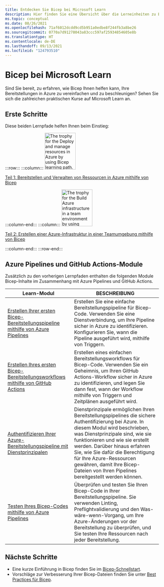 ```yaml
---
title: Entdecken Sie Bicep bei Microsoft Learn
description: Hier finden Sie eine Übersicht über die Lerneinheiten zu Bicep, die bei Microsoft Learn verfügbar sind.
ms.topic: conceptual
ms.date: 08/26/2021
ms.openlocfilehash: 71af6012dcdd9cd5b951a0edbe8f244fb3a8be26
ms.sourcegitcommit: 0770a7d91278043a83ccc597af25934854605e8b
ms.translationtype: HT
ms.contentlocale: de-DE
ms.lasthandoff: 09/13/2021
ms.locfileid: "124793510"
---
```

# <a name="bicep-on-microsoft-learn"></a>Bicep bei Microsoft Learn

Sind Sie bereit, zu erfahren, wie Bicep Ihnen helfen kann, Ihre Bereitstellungen in Azure zu vereinfachen und zu beschleunigen? Sehen Sie sich die zahlreichen praktischen Kurse auf Microsoft Learn an.

## <a name="get-started"></a>Erste Schritte

Diese beiden Lernpfade helfen Ihnen beim Einstieg:

:::row:::
:::column:::
<img src="media/learn-bicep/bicep-deploy-manage.svg" width="101" height="120" alt="The trophy for the Deploy and manage resources in Azure by using Bicep learning path." role="presentation"></img>

[Teil 1: Bereitstellen und Verwalten von Ressourcen in Azure mithilfe von Bicep](/learn/paths/bicep-deploy/)

:::column-end:::
:::column:::
<img src="media/learn-bicep/bicep-collaborate.svg" width="101" height="120" alt="The trophy for the Build Azure infrastructure in a team environment by using Bicep learning path." role="presentation"></img>

[Teil 2: Erstellen einer Azure-Infrastruktur in einer Teamumgebung mithilfe von Bicep](/learn/paths/bicep-collaborate/)

:::column-end:::
:::row-end:::

## <a name="azure-pipelines-and-github-actions-modules"></a>Azure Pipelines und GitHub Actions-Module

Zusätzlich zu den vorherigen Lernpfaden enthalten die folgenden Module Bicep-Inhalte im Zusammenhang mit Azure Pipelines und GitHub Actions.

| Learn-Modul | BESCHREIBUNG |
| ------------ | ----------- |
| [Erstellen Ihrer ersten Bicep-Bereitstellungspipeline mithilfe von Azure Pipelines](/learn/modules/build-first-bicep-deployment-pipeline-using-azure-pipelines/) | Erstellen Sie eine einfache Bereitstellungspipeline für Bicep-Code. Verwenden Sie eine Dienstverbindung, um Ihre Pipeline sicher in Azure zu identifizieren. Konfigurieren Sie, wann die Pipeline ausgeführt wird, mithilfe von Triggern. |
| [Erstellen Ihres ersten Bicep-Bereitstellungsworkflows mithilfe von GitHub Actions](/learn/modules/build-first-bicep-deployment-pipeline-using-github-actions/) | Erstellen eines einfachen Bereitstellungsworkflows für Bicep-Code. Verwenden Sie ein Geheimnis, um Ihren GitHub Actions-Workflow sicher in Azure zu identifizieren, und legen Sie dann fest, wann der Workflow mithilfe von Triggern und Zeitplänen ausgeführt wird. |
| [Authentifizieren Ihrer Azure-Bereitstellungspipeline mit Dienstprinzipalen](/learn/modules/authenticate-azure-deployment-pipeline-service-principals/) | Dienstprinzipale ermöglichen Ihren Bereitstellungspipelines die sichere Authentifizierung bei Azure. In diesem Modul wird beschrieben, was Dienstprinzipale sind, wie sie funktionieren und wie sie erstellt werden. Darüber hinaus erfahren Sie, wie Sie dafür die Berechtigung für Ihre Azure-Ressourcen gewähren, damit Ihre Bicep-Dateien von Ihren Pipelines bereitgestellt werden können. |
| [Testen Ihres Bicep-Codes mithilfe von Azure Pipelines](/learn/modules/test-bicep-code-using-azure-pipelines/) | Überprüfen und testen Sie Ihren Bicep-Code in Ihrer Bereitstellungspipeline. Sie verwenden Linting, Preflightvalidierung und den Was-wäre-wenn-Vorgang, um Ihre Azure-Änderungen vor der Bereitstellung zu überprüfen, und Sie testen Ihre Ressourcen nach jeder Bereitstellung. |

## <a name="next-steps"></a>Nächste Schritte

* Eine kurze Einführung in Bicep finden Sie im [Bicep-Schnellstart](quickstart-create-bicep-use-visual-studio-code.md).
* Vorschläge zur Verbesserung Ihrer Bicep-Dateien finden Sie unter [Best Practices für Bicep](best-practices.md).
